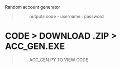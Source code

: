 Random account generator
>> outputs code - username : password

# CODE > DOWNLOAD .ZIP > ACC_GEN.EXE
>> ACC_GEN.PY TO VIEW CODE
